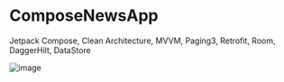 # ComposeNewsApp
Jetpack Compose, Clean Architecture, MVVM, Paging3, Retrofit, Room, DaggerHilt, DataStore

![image](https://github.com/abdurashidovvv/ComposeNewsApp/assets/105719873/644f6355-fb14-443a-9c5b-6521f1daf8b7)
